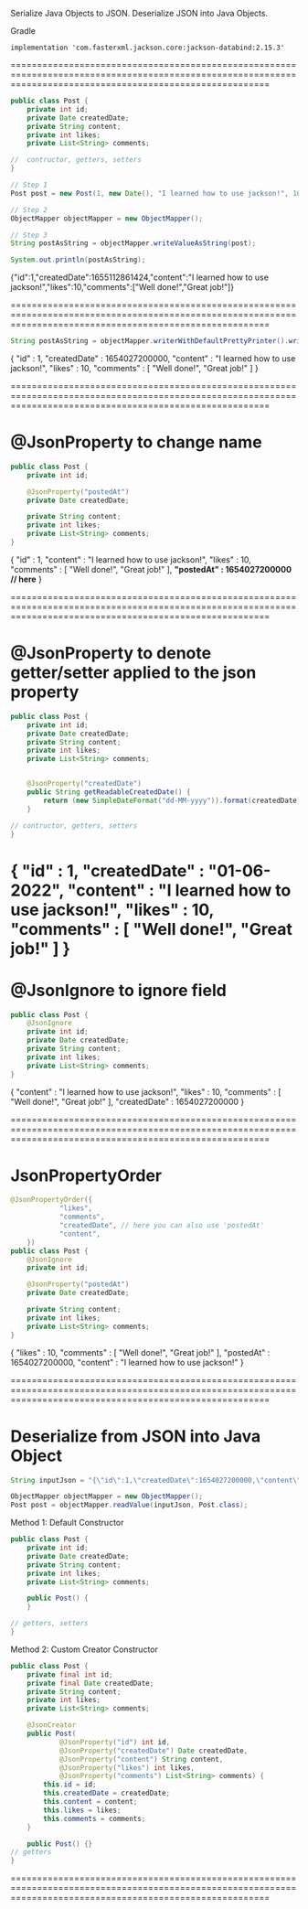 Serialize Java Objects to JSON.
Deserialize JSON into Java Objects.

Gradle
```
implementation 'com.fasterxml.jackson.core:jackson-databind:2.15.3'
```

=============================================================================================================================================================

```java
public class Post {
    private int id;
    private Date createdDate;
    private String content;
    private int likes;
    private List<String> comments;

//  contructor, getters, setters
}
```

```java
// Step 1
Post post = new Post(1, new Date(), "I learned how to use jackson!", 10, Arrays.asList("Well done!", "Great job!"));

// Step 2
ObjectMapper objectMapper = new ObjectMapper();

// Step 3
String postAsString = objectMapper.writeValueAsString(post);

System.out.println(postAsString);
```

{"id":1,"createdDate":1655112861424,"content":"I learned how to use jackson!","likes":10,"comments":["Well done!","Great job!"]}

=============================================================================================================================================================
```java
String postAsString = objectMapper.writerWithDefaultPrettyPrinter().writeValueAsString(post);
```

{
  "id" : 1,
  "createdDate" : 1654027200000,
  "content" : "I learned how to use jackson!",
  "likes" : 10,
  "comments" : [ "Well done!", "Great job!" ]
}


=============================================================================================================================================================
# @JsonProperty to change name
```java
public class Post {
    private int id;

    @JsonProperty("postedAt")
    private Date createdDate;

    private String content;
    private int likes;
    private List<String> comments;
}
```

{
  "id" : 1,
  "content" : "I learned how to use jackson!",
  "likes" : 10,
  "comments" : [ "Well done!", "Great job!" ],
  **"postedAt" : 1654027200000 // here**
}

=============================================================================================================================================================
# @JsonProperty to denote getter/setter applied to the json property

```java
public class Post {
    private int id;
    private Date createdDate;
    private String content;
    private int likes;
    private List<String> comments;


    @JsonProperty("createdDate")
    public String getReadableCreatedDate() {
        return (new SimpleDateFormat("dd-MM-yyyy")).format(createdDate);
    }

// contructor, getters, setters
}
```

{
  "id" : 1,
  **"createdDate" : "01-06-2022",**
  "content" : "I learned how to use jackson!",
  "likes" : 10,
  "comments" : [ "Well done!", "Great job!" ]
}
=============================================================================================================================================================
# @JsonIgnore to ignore field

```java
public class Post {
    @JsonIgnore
    private int id;
    private Date createdDate;
    private String content;
    private int likes;
    private List<String> comments;
}
```

{
  "content" : "I learned how to use jackson!",
  "likes" : 10,
  "comments" : [ "Well done!", "Great job!" ],
  "createdDate" : 1654027200000
}

=============================================================================================================================================================
# JsonPropertyOrder

```java
@JsonPropertyOrder({
            "likes",
            "comments",
            "createdDate", // here you can also use 'postedAt'
            "content",
    })
public class Post {
    @JsonIgnore
    private int id;

    @JsonProperty("postedAt")
    private Date createdDate;

    private String content;
    private int likes;
    private List<String> comments;
}
```

{
  "likes" : 10,
  "comments" : [ "Well done!", "Great job!" ],
  "postedAt" : 1654027200000,
  "content" : "I learned how to use jackson!"
}

=============================================================================================================================================================
# Deserialize from JSON into Java Object

```java
String inputJson = "{\"id\":1,\"createdDate\":1654027200000,\"content\":\"I learned how to use jackson!\",\"likes\":10,\"comments\":[\"Well done!\",\"Great job!\"]}\n";

ObjectMapper objectMapper = new ObjectMapper();
Post post = objectMapper.readValue(inputJson, Post.class);
```

Method 1: Default Constructor
```java 
public class Post {
    private int id;
    private Date createdDate;
    private String content;
    private int likes;
    private List<String> comments;

    public Post() {
    }

// getters, setters
}
```
Method 2: Custom Creator Constructor
```java
public class Post {
    private final int id;
    private final Date createdDate;
    private String content;
    private int likes;
    private List<String> comments;

    @JsonCreator
    public Post(
            @JsonProperty("id") int id,
            @JsonProperty("createdDate") Date createdDate,
            @JsonProperty("content") String content,
            @JsonProperty("likes") int likes,
            @JsonProperty("comments") List<String> comments) {
        this.id = id;
        this.createdDate = createdDate;
        this.content = content;
        this.likes = likes;
        this.comments = comments;
    }

    public Post() {}
// getters
}
```

<!-- public Post() {} will create an error with the final keywords for the id and the date.

The error caused by the public post() {} constructor in your Post class is likely due to a conflict with the final fields id and createdDate. In Java, final fields must be initialized when the object is created, and this is typically done in the constructor. However, your empty constructor public post() {} does not initialize these final fields, which is required by Java for any final variable.

Since id and createdDate are final, they must be assigned a value in every constructor of the class. The empty constructor doesn't provide values for these fields, leading to a compilation error. To fix this, you would need to either remove the final keyword from these fields, provide default values for them in the empty constructor, or remove the empty constructor if it's not needed. -->

=============================================================================================================================================================
